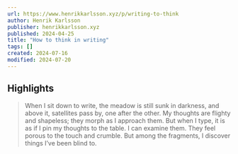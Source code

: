 ```yaml
---
url: https://www.henrikkarlsson.xyz/p/writing-to-think
author: Henrik Karlsson
publisher: henrikkarlsson.xyz
published: 2024-04-25
title: "How to think in writing"
tags: []
created: 2024-07-16
modified: 2024-07-20
---
```


## Highlights

> When I sit down to write, the meadow is still sunk in darkness, and above it, satellites pass by, one after the other. My thoughts are flighty and shapeless; they morph as I approach them. But when I type, it is as if I pin my thoughts to the table. I can examine them. They feel porous to the touch and crumble. But among the fragments, I discover things I’ve been blind to.

